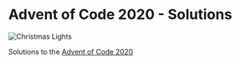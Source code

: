 # Advent of Code 2020 - Solutions

![Christmas Lights](https://imgur.com/USICEnw "Christmas Lights")

Solutions to the [Advent of Code 2020](https://adventofcode.com/ "AoC")
